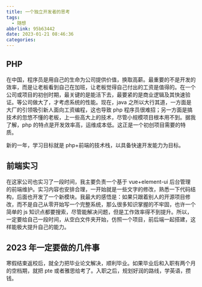 ```yaml
---
title: 一个独立开发者的思考
tags:
  - 随想
abbrlink: 95b63442
date: 2023-01-21 08:46:36
categories:
---
```


## PHP

在中国，程序员是用自己的生命为公司提供价值，换取高薪。最重要的不是开发的效率，而是让老板看到自己在加班，让老板觉得自己付出的工资是值得的。在一个公司或项目的初创时期，最关键的是能活下去，最要紧的是商业逻辑及其快速验证。等公司做大了，才考虑系统的性能。现在，java 之所以大行其道，一方面是大厂的引领吸引新人面向工资编程，这也导致 php 程序员很难招；另一方面是搞技术的忽悠不懂的老板，上一些高大上的技术，尽管小规模项目根本用不到。据我了解，php 的特点是开发效率高，运维成本低。这正是一个初创项目需要的特质。

新的一年，学习目标就是 php+前端的技术栈，以具备快速开发能力为目标。

## 前端实习

在这家公司也实习了一段时间，我主要负责一个基于 vue+element-ui 后台管理的前端维护。实习内容也安排合理，一开始就是一些文字的修改，熟悉一下代码结构，后面也开发了一个新模块。我最大的感悟是：如果只跟着别人的开源项目修改，而不是自己从零开始写一个完整系统，那么很多知识掌握的不牢固，也许一个简单的 js 知识点都要搜索，尽管能解决问题，但是工作效率得不到提升。所以，一定要给自己一段时间，从空白文件夹开始，仿照一个项目，前后端一起搭建，这样能极大提升自己的能力。

## 2023 年一定要做的几件事

寒假结束返校后，就全力把毕业论文解决，顺利毕业。如果毕业后和入职有两个月的空档期，就把 pte 或者雅思给考了。入职之后，规划好润的路线，学英语，攒钱。
